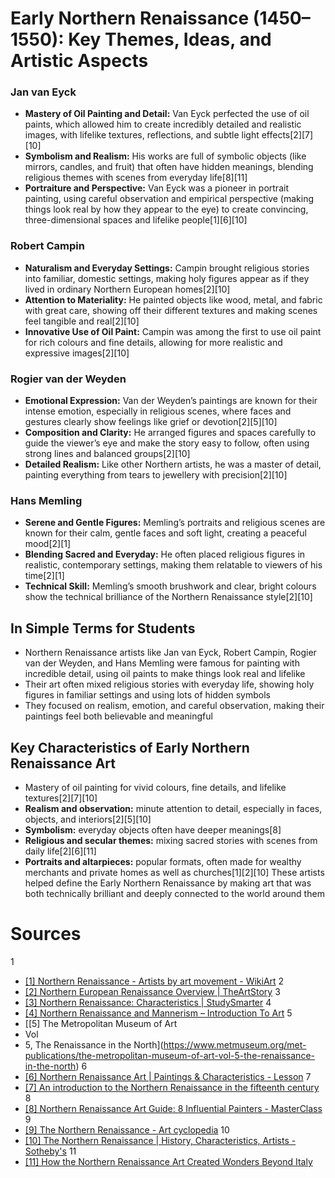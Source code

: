 # Early Northern Renaissance (1450–1550): Key Themes, Ideas, and Artistic Aspects
### Jan van Eyck
- **Mastery of Oil Painting and Detail:** Van Eyck perfected the use of oil paints, which allowed him to create incredibly detailed and realistic images, with lifelike textures, reflections, and subtle light effects[2][7][10]
- **Symbolism and Realism:** His works are full of symbolic objects (like mirrors, candles, and fruit) that often have hidden meanings, blending religious themes with scenes from everyday life[8][11]
- **Portraiture and Perspective:** Van Eyck was a pioneer in portrait painting, using careful observation and empirical perspective (making things look real by how they appear to the eye) to create convincing, three-dimensional spaces and lifelike people[1][6][10]
### Robert Campin
- **Naturalism and Everyday Settings:** Campin brought religious stories into familiar, domestic settings, making holy figures appear as if they lived in ordinary Northern European homes[2][10]
- **Attention to Materiality:** He painted objects like wood, metal, and fabric with great care, showing off their different textures and making scenes feel tangible and real[2][10]
- **Innovative Use of Oil Paint:** Campin was among the first to use oil paint for rich colours and fine details, allowing for more realistic and expressive images[2][10]
### Rogier van der Weyden
- **Emotional Expression:** Van der Weyden’s paintings are known for their intense emotion, especially in religious scenes, where faces and gestures clearly show feelings like grief or devotion[2][5][10]
- **Composition and Clarity:** He arranged figures and spaces carefully to guide the viewer’s eye and make the story easy to follow, often using strong lines and balanced groups[2][10]
- **Detailed Realism:** Like other Northern artists, he was a master of detail, painting everything from tears to jewellery with precision[2][10]
### Hans Memling
- **Serene and Gentle Figures:** Memling’s portraits and religious scenes are known for their calm, gentle faces and soft light, creating a peaceful mood[2][1]
- **Blending Sacred and Everyday:** He often placed religious figures in realistic, contemporary settings, making them relatable to viewers of his time[2][1]
- **Technical Skill:** Memling’s smooth brushwork and clear, bright colours show the technical brilliance of the Northern Renaissance style[2][10]
## In Simple Terms for Students
- Northern Renaissance artists like Jan van Eyck, Robert Campin, Rogier van der Weyden, and Hans Memling were famous for painting with incredible detail, using oil paints to make things look real and lifelike
- Their art often mixed religious stories with everyday life, showing holy figures in familiar settings and using lots of hidden symbols
- They focused on realism, emotion, and careful observation, making their paintings feel both believable and meaningful
## Key Characteristics of Early Northern Renaissance Art
- Mastery of oil painting for vivid colours, fine details, and lifelike textures[2][7][10]
- **Realism and observation:** minute attention to detail, especially in faces, objects, and interiors[2][5][10]
- **Symbolism:** everyday objects often have deeper meanings[8]
- **Religious and secular themes:** mixing sacred stories with scenes from daily life[2][6][11]
- **Portraits and altarpieces:** popular formats, often made for wealthy merchants and private homes as well as churches[1][2][10]
These artists helped define the Early Northern Renaissance by making art that was both technically brilliant and deeply connected to the world around them
# Sources
1
- [[1] Northern Renaissance - Artists by art movement - WikiArt](https://www.wikiart.org/en/artists-by-art-movement/northern-renaissance)
2
- [[2] Northern European Renaissance Overview | TheArtStory](https://www.theartstory.org/movement/northern-renaissance/)
3
- [[3] Northern Renaissance: Characteristics | StudySmarter](https://www.studysmarter.co.uk/explanations/history/european-history/northern-renaissance/)
4
- [[4] Northern Renaissance and Mannerism – Introduction To Art](https://boisestate.pressbooks.pub/arthistory/chapter/the-northern-renaissance-and-mannerism/)
5
- [[5] The Metropolitan Museum of Art
- Vol
- 5, The Renaissance in the North](https://www.metmuseum.org/met-publications/the-metropolitan-museum-of-art-vol-5-the-renaissance-in-the-north)
6
- [[6] Northern Renaissance Art | Paintings & Characteristics - Lesson](https://study.com/academy/lesson/the-northern-renaissance.html)
7
- [[7] An introduction to the Northern Renaissance in the fifteenth century](https://www.khanacademy.org/humanities/renaissance-reformation/northern-renaissance1/beginners-guide-northern-renaissance/a/an-introduction-to-the-northern-renaissance-in-the-fifteenth-century)
8
- [[8] Northern Renaissance Art Guide: 8 Influential Painters - MasterClass](https://www.masterclass.com/articles/northern-renaissance-art-guide)
9
- [[9] The Northern Renaissance - Art cyclopedia](http://www.artcyclopedia.com/history/northern-renaissance.html)
10
- [[10] The Northern Renaissance | History, Characteristics, Artists - Sotheby's](https://www.sothebys.com/en/art-movements/northern-renaissance)
11
- [[11] How the Northern Renaissance Art Created Wonders Beyond Italy](https://www.teravarna.com/post/northern-renaissance-art-creating-wonders-beyond-italy)
